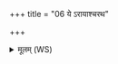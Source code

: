 +++
title = "06 ये ऽरायाश्चरथ"

+++
<details><summary>मूलम् (WS)</summary>

ये ऽरायाश्चरथ पाकस्येछन्त आसुतिम् ।  
तानग्ने कृष्णवर्तने तीक्ष्णशृङ्गोदृशन्निहि ॥ ६ ॥
</details>